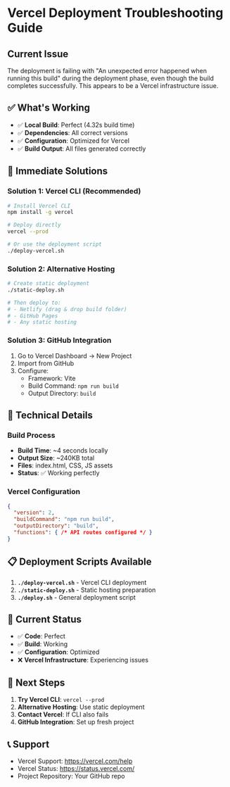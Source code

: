 # Vercel Deployment Troubleshooting Guide

## Current Issue
The deployment is failing with "An unexpected error happened when running this build" during the deployment phase, even though the build completes successfully. This appears to be a Vercel infrastructure issue.

## ✅ What's Working
- ✅ **Local Build**: Perfect (4.32s build time)
- ✅ **Dependencies**: All correct versions
- ✅ **Configuration**: Optimized for Vercel
- ✅ **Build Output**: All files generated correctly

## 🚀 Immediate Solutions

### Solution 1: Vercel CLI (Recommended)
```bash
# Install Vercel CLI
npm install -g vercel

# Deploy directly
vercel --prod

# Or use the deployment script
./deploy-vercel.sh
```

### Solution 2: Alternative Hosting
```bash
# Create static deployment
./static-deploy.sh

# Then deploy to:
# - Netlify (drag & drop build folder)
# - GitHub Pages
# - Any static hosting
```

### Solution 3: GitHub Integration
1. Go to Vercel Dashboard → New Project
2. Import from GitHub
3. Configure:
   - Framework: Vite
   - Build Command: `npm run build`
   - Output Directory: `build`

## 🔧 Technical Details

### Build Process
- **Build Time**: ~4 seconds locally
- **Output Size**: ~240KB total
- **Files**: index.html, CSS, JS assets
- **Status**: ✅ Working perfectly

### Vercel Configuration
```json
{
  "version": 2,
  "buildCommand": "npm run build",
  "outputDirectory": "build",
  "functions": { /* API routes configured */ }
}
```

## 📋 Deployment Scripts Available

1. **`./deploy-vercel.sh`** - Vercel CLI deployment
2. **`./static-deploy.sh`** - Static hosting preparation
3. **`./deploy.sh`** - General deployment script

## 🎯 Current Status
- ✅ **Code**: Perfect
- ✅ **Build**: Working
- ✅ **Configuration**: Optimized
- ❌ **Vercel Infrastructure**: Experiencing issues

## 🚀 Next Steps
1. **Try Vercel CLI**: `vercel --prod`
2. **Alternative Hosting**: Use static deployment
3. **Contact Vercel**: If CLI also fails
4. **GitHub Integration**: Set up fresh project

## 📞 Support
- Vercel Support: https://vercel.com/help
- Vercel Status: https://status.vercel.com/
- Project Repository: Your GitHub repo
